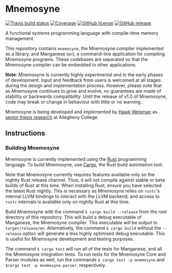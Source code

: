 Mnemosyne
=========

[![Travis build status](https://img.shields.io/travis/hawkw/mnemosyne/master.svg?style=flat-square)](https://travis-ci.org/hawkw/mnemosyne)
[![Coverage](https://img.shields.io/codecov/c/github/mnemosyne/master.svg?style=flat-square)](http://codecov.io/github/hawkw/mnemosyne?branch=master)
[![GitHub license](https://img.shields.io/github/license/hawkw/mnemosyne.svg?style=flat-square)](https://github.com/hawkw/mnemosyne/blob/master/LICENSE)
[![GitHub release](https://img.shields.io/github/release/hawkw/mnemosyne.svg?style=flat-square)](https://github.com/hawkw/mnemosyne/releases)

A functional systems programming language with compile-time memory management.

This repository contains `mnemosyne`, the Mnemosyne compiler implemented as a library, and Manganese (`mn`), a command-line application for compiling Mnemosyne programs. These codebases are separated so that the Mnemosyne compiler can be embedded in other applications.

**Note**: Mnemosyne is currently highly experimental and in the early phases of development. Input and feedback from users is welcomed at all stages during the design and implementation process. However, please note that as Mnemosyne continues to grow and evolve, no guarantees are made of stability or backwards compatibility. Until the release of v1.0 of Mnemosyne, code may break or change in behaviour with little or no warning.

Mnemosyne is being developed and implemented by [Hawk Weisman](http://hawkweisman.me) as [senior thesis research](https://github.com/hawkw/senior-thesis) at Allegheny College.

Instructions
------------

### Building Mnemosyne

Mnemosyne is currently implemented using the [Rust](http://www.rust-lang.org) programming language. To build Mnemosyne, use [Cargo](http://doc.crates.io/guide.html), the Rust build automation tool.

Note that Mnemosyne currently requires features available only on the nightly Rust release channel. Thus, it will not compile against stable or beta builds of Rust at this time. When installing Rust, ensure you have selected the latest Rust nightly. This is necessary as Mnemosyne relies on `rustc`'s internal LLVM bindings to interact with the LLVM backend, and access to `rustc` internals is available only on nightly Rust at this time.

Build Mnemosyne with the command `$ cargo build --release`  from the root directory of this repository. This will build a debug executable of Manganese, the Mnemosyne compiler. This executable will be output to `target/release/mn`. Alternatively, the command `$ cargo build` without the `--release` option will generate a less highly optimised debug executable. This is useful for Mnemosyne development and testing purposes.

The command `$ cargo test` will run all of the tests for Manganese, and all the Mnemosyne integration tests. To run tests for the Mnemosyne Core and Parser modules as well, run the commands `$ cargo test -p mnemosyne` and `$cargo test -p mnemosyne-parser`, respectively.
